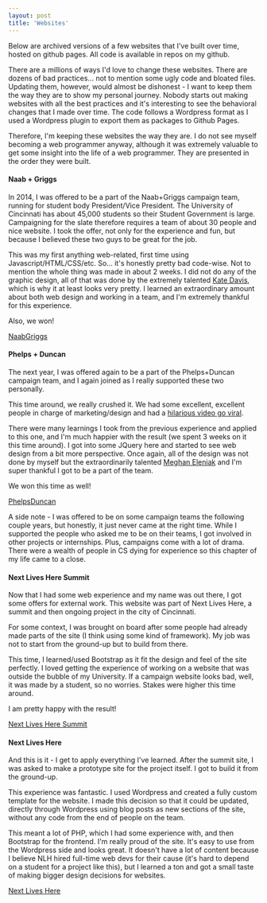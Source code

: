 ```yaml
---
layout: post
title: 'Websites'
---
```


Below are archived versions of a few websites that I've built over time, hosted on github pages. All code is available in repos on my github.

There are a millions of ways I'd love to change these websites. There are dozens of bad practices... not to mention some ugly code and bloated files. Updating them, however, would almost be dishonest - I want to keep them the way they are to show my personal journey. Nobody starts out making websites with all the best practices and it's interesting to see the behavioral changes that I made over time. The code follows a Wordpress format as I used a Wordpress plugin to export them as packages to Github Pages.

Therefore, I'm keeping these websites the way they are. I do not see myself becoming a web programmer anyway, although it was extremely valuable to get some insight into the life of a web programmer. They are presented in the order they were built.

#### Naab + Griggs

In 2014, I was offered to be a part of the Naab+Griggs campaign team, running for student body President/Vice President. The University of Cincinnati has about 45,000 students so their Student Government is large. Campaigning for the slate therefore requires a team of about 30 people and nice website. I took the offer, not only for the experience and fun, but because I believed these two guys to be great for the job.

This was my first anything web-related, first time using Javascript/HTML/CSS/etc. So... it's honestly pretty bad code-wise. Not to mention the whole thing was made in about 2 weeks. I did not do any of the graphic design, all of that was done by the extremely talented [Kate Davis](mailto:davis2kh@gmail.com), which is why it at least looks very pretty. I learned an extraordinary amount about both web design and working in a team, and I'm extremely thankful for this experience.

Also, we won!

[NaabGriggs](https://santacml.github.io/naabgriggs/)

#### Phelps + Duncan

The next year, I was offered again to be a part of the Phelps+Duncan campaign team, and I again joined as I really supported these two personally.

This time around, we really crushed it. We had some excellent, excellent people in charge of marketing/design and had a [hilarious video go viral](https://www.youtube.com/watch?v=KbZHIuTrM5c).

There were many learnings I took from the previous experience and applied to this one, and I'm much happier with the result (we spent 3 weeks on it this time around). I got into some JQuery here and started to see web design from a bit more perspective. Once again, all of the design was not done by myself but the extraordinarily talented [Meghan Eleniak](mailto:eleniama@mail.uc.edu) and I'm super thankful I got to be a part of the team.

We won this time as well!

[PhelpsDuncan](https://santacml.github.io/phelpsduncan/)

A side note - I was offered to be on some campaign teams the following couple years, but honestly, it just never came at the right time. While I supported the people who asked me to be on their teams, I got involved in other projects or internships. Plus, campaigns come with a lot of drama. There were a wealth of people in CS dying for experience so this chapter of my life came to a close.

#### Next Lives Here Summit

Now that I had some web experience and my name was out there, I got some offers for external work. This website was part of Next Lives Here, a summit and then ongoing project in the city of Cincinnati.

For some context, I was brought on board after some people had already made parts of the site (I think using some kind of framework). My job was not to start from the ground-up but to build from there.

This time, I learned/used Bootstrap as it fit the design and feel of the site perfectly. I loved getting the experience of working on a website that was outside the bubble of my University. If a campaign website looks bad, well, it was made by a student, so no worries. Stakes were higher this time around.

I am pretty happy with the result!

[Next Lives Here Summit](https://santacml.github.io/nextlivesheresummit/)

#### Next Lives Here

And this is it - I get to apply everything I've learned. After the summit site, I was asked to make a prototype site for the project itself. I got to build it from the ground-up.

This experience was fantastic. I used Wordpress and created a fully custom template for the website. I made this decision so that it could be updated, directly through Wordpress using blog posts as new sections of the site, without any code from the end of people on the team.

This meant a lot of PHP, which I had some experience with, and then Bootstrap for the frontend. I'm really proud of the site. It's easy to use from the Wordpress side and looks great. It doesn't have a lot of content because I believe NLH hired full-time web devs for their cause (it's hard to depend on a student for a project like this), but I learned a ton and got a small taste of making bigger design decisions for websites.

[Next Lives Here](https://santacml.github.io/nextliveshere/)

